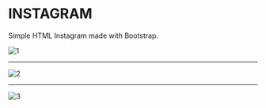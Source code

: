 # INSTAGRAM
Simple HTML Instagram made with Bootstrap.


![1](https://user-images.githubusercontent.com/101572852/174623522-4f18e273-1828-4104-bba1-c241d4291550.PNG)

----------------
![2](https://user-images.githubusercontent.com/101572852/174623540-139213c9-a44a-4b78-a6eb-420e36007dea.PNG)

----------------
![3](https://user-images.githubusercontent.com/101572852/174623554-71c84d0e-b917-4239-853b-bcf08addefa4.PNG)
